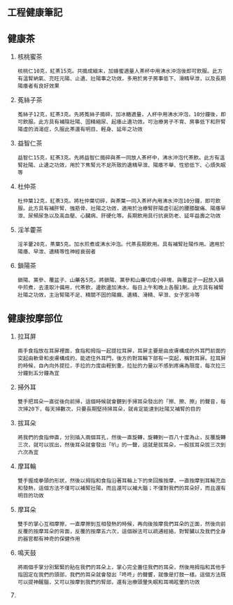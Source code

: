 ## 工程健康筆記

## 健康茶

1. 核桃蜜茶

   ```
   核桃仁10克，紅茶15克。共搗成細末，加蜂蜜適量人茶杯中用沸水沖泡後即可飲服。此方有溫腎納氣、充旺元陽、止遺、壯陽事之功效，多用於男子房事低下、滑精早泄，以及長期陽痿者有良好效果
   ```

   

2. 菟絲子茶

   ```
   菟絲子12克，紅茶3克。先將菟絲子搗碎，加冰糖適量，人杯中用沸水沖泡，10分鐘後，即可飲服。此方具有補陰壯陽、固精縮尿、起痿止遺功效。可治療男子不育、房事低下和肝腎陽虛的消渴症，久服此茶還有明目、輕身、延年之功效
   ```

   

3. 益智仁茶

   ```
   益智仁15克，紅茶3克。先將益智仁搗碎與茶一同放人茶杯中，沸水沖泡代茶飲。此方有溫腎壯陽、止遺之功效，用於下焦腎元不足所致的遺精早泄、陽痿不舉、性慾低下、心煩失眠等
   ```

   

4. 杜仲茶

   ```
   杜仲葉12克，紅茶3克。將杜仲葉切碎，與茶葉一同入茶杯內用沸水沖泡10分鐘，即可飲服。此方具有補肝腎、強筋骨、壯陽之功效，適用於治療腎肝陽虛引起的腰膝酸痛、陽痿早泄、尿頻尿急以及高血壓、心臟病、肝硬化等。長期飲用具行抗衰防老、延年益壽之功效
   ```

   

5. 淫羊藿茶

   ```
   淫羊藿20克，茶葉5克。加水煎煮或沸水沖泡。代茶長期飲用。具有補腎壯陽作用。適用於陽痿、早泄、遺精等性神經衰弱者
   ```

   

6. 鎖陽茶

   ```
   鎖陽、黨參、覆盆子、山藥各5克。將鎖陽、黨參和山藥切成小碎塊，與覆盆子一起放入鍋中煎煮，去渣取汁備用，代茶飲，邊飲邊加沸水。每日上午和晚上各服1劑。此方具有補腎壯陽之功效，主治腎陽不足、精關不固的陽瘺、遺精、滑精、早泄、女子宮冷等
   ```

   

## 健康按摩部位

1. 拉耳屏

   ```
   兩手食指放在耳屏裡面，食指和拇指一起提拉耳屏，耳屏主要是由皮膚構成的外耳門前面的突起由軟骨和皮膚構成的，能遮住外耳門，後方的對耳輪下部有一突起，稱對耳屏。拉耳屏的時候，自內向外提拉，手拉的力度由輕到重，拉扯的力量以不感到疼痛為限度，每次拉三分鐘到五分鐘為宜
   ```

   

2. 掃外耳

   ```
   雙手把耳朵一直從後向前掃，這個時候就會聽到手掃耳朵發出的「擦、擦、擦」的聲音，每次掃20下，每天掃數次，只要長期堅持掃耳朵，就肯定能達到壯陽又補腎的目的
   ```

   

3. 拔耳朵

   ```
   將我們的食指伸直，分別插入兩個耳孔，然後一直旋轉，旋轉到一百八十度為止，反覆旋轉三次，就可以拔出，然後耳朵就會發出「叭」的一聲，這就是拔耳朵，一般拔耳朵拔三次到六次為宜
   ```

   

4. 摩耳輪

   ```
   雙手握成拳頭的形狀，然後以拇指和食指沿著耳輪上下的來回推按摩，一直按摩到耳輪充血和發熱，這個方法不僅可以補腎壯陽，而且還可以補大腦；不僅對我們的耳朵好，而且還有明目的功效
   ```

   

5. 摩耳朵

   ```
   雙手的掌心互相摩擦，一直摩擦到互相發熱的時候，再向後按摩我們耳朵的正面，然後向前反覆的按摩耳朵的背面，反覆的按摩五六次，這個辦法可以疏通經絡，對腎臟以及我們全身的器官都有神奇的保健作用
   ```

   

6. 鳴天鼓

   ```
   將兩個手掌分別緊緊的貼在我們的耳朵上，掌心完全蓋住我們的耳朵，然後用拇指和其他手指固定在我們的頭部，我們的耳朵就會發出「咚咚」的聲響，就像是打鼓一樣。這個方法既可以提神醒腦，又可以按摩到我們的腎部，還有治療頭暈失眠和耳鳴眩暈的功效
   ```

   

7. 
